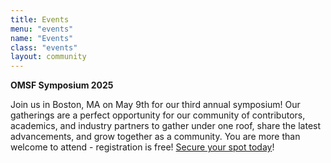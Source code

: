 ```yaml
---
title: Events
menu: "events"
name: "Events"
class: "events"
layout: community
---
```


**OMSF Symposium 2025**

Join us in Boston, MA on May 9th for our third annual symposium! Our gatherings are a perfect opportunity for our community of contributors, academics, and industry partners to gather under one roof, share the latest advancements, and grow together as a community.   You are more than welcome to attend - registration is free!  [Secure your spot today](https://www.zeffy.com/en-US/ticketing/omsf-symposium--2025?ref=news.omsf.io)!
